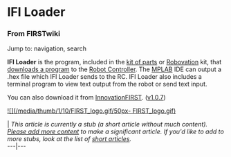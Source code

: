 # IFI Loader

### From FIRSTwiki

Jump to: navigation, search

**IFI Loader** is the program, included in the [kit of parts](/index.php/Kit_of_parts "Kit of parts" ) or [Robovation](/index.php/Robovation "Robovation" ) kit, that [downloads a program](/index.php/Downloading_a_program "Downloading a program" ) to the [Robot Controller](/index.php/Robot_Controller "Robot Controller" ). The [MPLAB](/index.php/MPLAB "MPLAB" ) IDE can output a .hex file which IFI Loader sends to the RC. IFI Loader also includes a terminal program to view text output from the robot or send text input. 

You can also download it from [InnovationFIRST](/index.php/InnovationFIRST
"InnovationFIRST" ).
([v1.0.7](http://innovationfirst.com/FIRSTRobotics/pdfs/IFI_Loader_1.0.7.zip
"http://innovationfirst.com/FIRSTRobotics/pdfs/IFI_Loader_1.0.7.zip" ))

[![](/media/thumb/1/10/FIRST_logo.gif/50px-
FIRST_logo.gif)](/index.php/Image:FIRST_logo.gif "" )

|  _This article is currently a stub (a short article without much content).
[Please add more
content](http://www.firstwiki.net/index.php?title=IFI_Loader&action=edit
"http://www.firstwiki.net/index.php?title=IFI_Loader&action=edit" ) to make a
significant article. If you'd like to add to more stubs, look at the list of
[short articles](/index.php/Special:Shortpages "Special:Shortpages" )._  
---|---  
  

